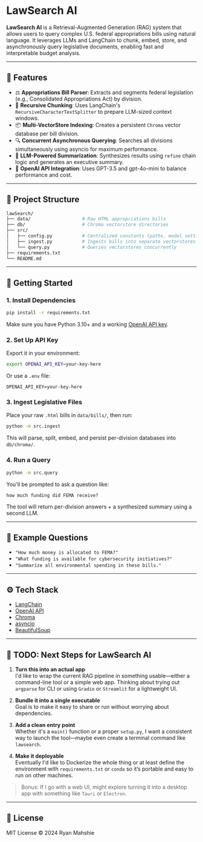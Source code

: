 
# LawSearch AI

**LawSearch AI** is a Retrieval-Augmented Generation (RAG) system that allows users to query complex U.S. federal appropriations bills using natural language. It leverages LLMs and LangChain to chunk, embed, store, and asynchronously query legislative documents, enabling fast and interpretable budget analysis.

---

## 🧠 Features

- ⚖️ **Appropriations Bill Parser**: Extracts and segments federal legislation (e.g., Consolidated Appropriations Act) by division.
- 🧩 **Recursive Chunking**: Uses LangChain's `RecursiveCharacterTextSplitter` to prepare LLM-sized context windows.
- 📦 **Multi-VectorStore Indexing**: Creates a persistent `Chroma` vector database per bill division.
- 🔍 **Concurrent Asynchronous Querying**: Searches all divisions simultaneously using asyncio for maximum performance.
- 📝 **LLM-Powered Summarization**: Synthesizes results using `refine` chain logic and generates an executive summary.
- 🔐 **OpenAI API Integration**: Uses GPT-3.5 and gpt-4o-mini to balance performance and cost.

---

## 📁 Project Structure

```bash
lawSearch/
├── data/                   # Raw HTML appropriations bills
├── db/                     # Chroma vectorstore directories
├── src/
│   ├── config.py           # Centralized constants (paths, model settings)
│   ├── ingest.py           # Ingests bills into separate vectorstores
│   └── query.py            # Queries vectorstores concurrently
├── requirements.txt
└── README.md
```

---

## 🚀 Getting Started

### 1. Install Dependencies

```bash
pip install -r requirements.txt
```

Make sure you have Python 3.10+ and a working [OpenAI API key](https://platform.openai.com/account/api-keys).

### 2. Set Up API Key

Export it in your environment:

```bash
export OPENAI_API_KEY=your-key-here
```

Or use a `.env` file:

```env
OPENAI_API_KEY=your-key-here
```

### 3. Ingest Legislative Files

Place your raw `.html` bills in `data/bills/`, then run:

```bash
python -m src.ingest
```

This will parse, split, embed, and persist per-division databases into `db/chroma/`.

### 4. Run a Query

```bash
python -m src.query
```

You'll be prompted to ask a question like:

```
how much funding did FEMA receive?
```

The tool will return per-division answers + a synthesized summary using a second LLM.

---

## 📌 Example Questions

- `"How much money is allocated to FEMA?"`
- `"What funding is available for cybersecurity initiatives?"`
- `"Summarize all environmental spending in these bills."`

---

## ⚙️ Tech Stack

- [LangChain](https://www.langchain.com/)
- [OpenAI API](https://platform.openai.com/)
- [Chroma](https://www.trychroma.com/)
- [asyncio](https://docs.python.org/3/library/asyncio.html)
- [BeautifulSoup](https://www.crummy.com/software/BeautifulSoup/)

---

## 🚧 TODO: Next Steps for LawSearch AI

1. **Turn this into an actual app**  
   I'd like to wrap the current RAG pipeline in something usable—either a command-line tool or a simple web app. Thinking about trying out `argparse` for CLI or using `Gradio` or `Streamlit` for a lightweight UI.

2. **Bundle it into a single executable**  
   Goal is to make it easy to share or run without worrying about dependencies.

3. **Add a clean entry point**  
   Whether it's a `main()` function or a proper `setup.py`, I want a consistent way to launch the tool—maybe even create a terminal command like `lawsearch`.

4. **Make it deployable**  
   Eventually I'd like to Dockerize the whole thing or at least define the environment with `requirements.txt` or `conda` so it’s portable and easy to run on other machines.

> Bonus: If I go with a web UI, might explore turning it into a desktop app with something like `Tauri` or `Electron`.


---

## 📄 License

MIT License © 2024 Ryan Mahshie
